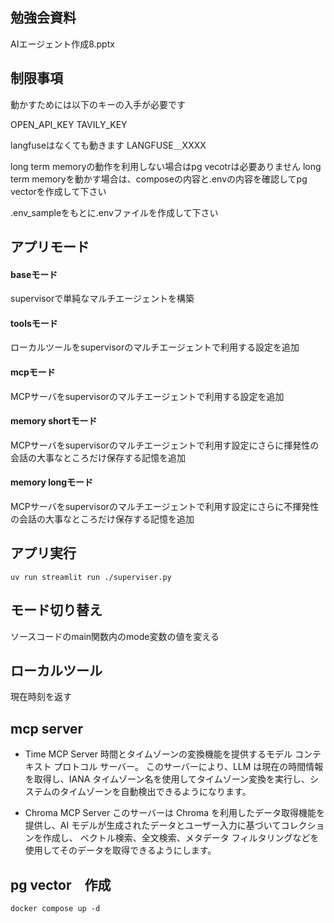 ## 勉強会資料

AIエージェント作成8.pptx

## 制限事項

動かすためには以下のキーの入手が必要です

OPEN_API_KEY
TAVILY_KEY

langfuseはなくても動きます
LANGFUSE＿XXXX

long term memoryの動作を利用しない場合はpg vecotrは必要ありません
long term memoryを動かす場合は、composeの内容と.envの内容を確認してpg vectorを作成して下さい

.env_sampleをもとに.envファイルを作成して下さい

## アプリモード

#### baseモード
supervisorで単純なマルチエージェントを構築

#### toolsモード
ローカルツールをsupervisorのマルチエージェントで利用する設定を追加

#### mcpモード
MCPサーバをsupervisorのマルチエージェントで利用する設定を追加

#### memory shortモード
MCPサーバをsupervisorのマルチエージェントで利用す設定にさらに揮発性の会話の大事なところだけ保存する記憶を追加

#### memory longモード
MCPサーバをsupervisorのマルチエージェントで利用す設定にさらに不揮発性の会話の大事なところだけ保存する記憶を追加

## アプリ実行 

```
uv run streamlit run ./superviser.py 
```

## モード切り替え

ソースコードのmain関数内のmode変数の値を変える

## ローカルツール

現在時刻を返す

## mcp server

- Time MCP Server
時間とタイムゾーンの変換機能を提供するモデル コンテキスト プロトコル サーバー。
このサーバーにより、LLM は現在の時間情報を取得し、IANA タイムゾーン名を使用してタイムゾーン変換を実行し、システムのタイムゾーンを自動検出できるようになります。

- Chroma MCP Server
このサーバーは Chroma を利用したデータ取得機能を提供し、AI モデルが生成されたデータとユーザー入力に基づいてコレクションを作成し、
ベクトル検索、全文検索、メタデータ フィルタリングなどを使用してそのデータを取得できるようにします。

## pg vector　作成

```
docker compose up -d
```


